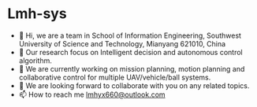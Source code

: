 # Lmh-sys
- 👋 Hi, we are a team in School of Information Engineering, Southwest University of Science and Technology, Mianyang 621010, China
- 👀 Our research focus on Intelligent decision and autonomous control algorithm.
- 🌱 We are currently working on mission planning, motion planning and collaborative control for multiple UAV/vehicle/ball systems.
- 💞️ We are looking forward to collaborate with you on any related topics.
- 📫 How to reach me lmhyx660@outlook.com

<!---
QiangLong2017/QiangLong2017 is a ✨ special ✨ repository because its `README.md` (this file) appears on your GitHub profile.
You can click the Preview link to take a look at your changes.
--->
